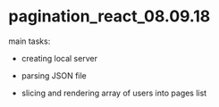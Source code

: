 # pagination_react_08.09.18


main tasks:

- creating local server

- parsing JSON file

- slicing and rendering array of users into pages list
